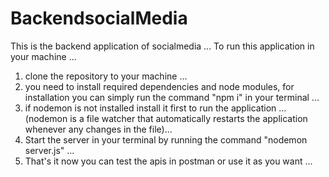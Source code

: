 # BackendsocialMedia
This is the backend application of socialmedia ...
To run this application in your machine ...
1. clone the repository to your machine ...
2. you need to install required dependencies and node modules, for installation you can simply run the command "npm i" in your terminal ...
3. if nodemon is not installed install it first to run the application ... (nodemon is a file watcher that automatically restarts the application whenever any changes in the file)...
5. Start the server in your terminal by running the command "nodemon server.js" ...
6. That's it now you can test the apis in postman or use it as you want ...
